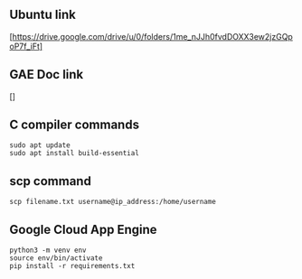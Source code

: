 ## Ubuntu link
[https://drive.google.com/drive/u/0/folders/1me_nJJh0fvdDOXX3ew2jzGQpoP7f_iFt]

## GAE Doc link
[]

## C compiler commands
```
sudo apt update
sudo apt install build-essential
```

## scp command
```
scp filename.txt username@ip_address:/home/username
```
## Google Cloud App Engine
```
python3 -m venv env
source env/bin/activate
pip install -r requirements.txt
```

